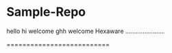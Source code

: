 # Sample-Repo
hello
hi
welcome
ghh
welcome Hexaware
.......................

==========================
